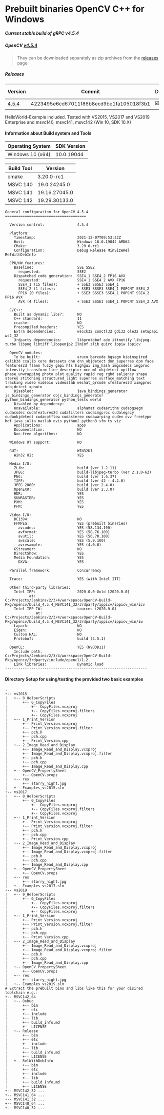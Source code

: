 # Prebuilt binaries OpenCV C++ for Windows
##### Current stable build of gRPC v4.5.4
##### OpenCV [v4.5.4](https://github.com/grpc/grpc/releases/tag/v4.5.4) 

> They can be downloaded separately as zip archives from the  [releases](https://github.com/thommyho/Cpp-OpenCV-Windows-PreBuilts/releases) page


##### Releases

| Version | Commit | Debug | Release  | RelWithDebInfo | MSVC142 32Bit | MSVC142 64Bit | MSVC141 32 Bit | MSVC141 64 Bit | MSVC140 32 Bit | MSVC140 64 Bit | Example |
|---------|------------|-------|----------|----------------|---------------|---------------|----------------|----------------|----------------|----------------|---------|
| [4.5.4](https://github.com/thommyho/Cpp-OpenCV-Windows-PreBuilts/releases/tag/v4.5.4) | 4223495e6cd67011f86b8ecd9be1fa105018f3b1 | :ballot_box_with_check: | :ballot_box_with_check: | :ballot_box_with_check:              | :ballot_box_with_check:             | :ballot_box_with_check:             | :ballot_box_with_check:              | :ballot_box_with_check:              | :ballot_box_with_check:              | :ballot_box_with_check:              | :ballot_box_with_check:       |

HelloWorld-Example included. Tested with VS2015, VS2017 and VS2019 Enterprise and msvc140, msvc141, msvc142 (Win 10, SDK 10.X)

#### Information about Build system and Tools

| Operating System | SDK Version   |
|------------------|---------------|
| Windows 10 (x64) |  10.0.19044   |

| Build Tool       | Version        |
|------------------|----------------|
| cmake            | 3.20.0-rc1     |
| MSVC 140         | 19.0.24245.0   |
| MSVC 141         | 19.16.27045.0  |
| MSVC 142         | 19.29.30133.0  |

```console
General configuration for OpenCV 4.5.4 =====================================

  Version control:               4.5.4

  Platform:
    Timestamp:                   2021-12-07T09:53:22Z
    Host:                        Windows 10.0.19044 AMD64
    CMake:                       3.20.0-rc1    
    Configuration:               Debug Release MinSizeRel RelWithDebInfo

  CPU/HW features:
    Baseline:                    SSE SSE2
      requested:                 SSE2
    Dispatched code generation:  SSE4_1 SSE4_2 FP16 AVX
      requested:                 SSE4_1 SSE4_2 AVX FP16
      SSE4_1 (15 files):         + SSE3 SSSE3 SSE4_1
      SSE4_2 (1 files):          + SSE3 SSSE3 SSE4_1 POPCNT SSE4_2
      FP16 (0 files):            + SSE3 SSSE3 SSE4_1 POPCNT SSE4_2 FP16 AVX
      AVX (4 files):             + SSE3 SSSE3 SSE4_1 POPCNT SSE4_2 AVX

  C/C++:
    Built as dynamic libs?:      NO
    C++ standard:                11    
    ccache:                      NO
    Precompiled headers:         YES
    Extra dependencies:          wsock32 comctl32 gdi32 ole32 setupapi ws2_32
    3rdparty dependencies:       libprotobuf ade ittnotify libjpeg-turbo libpng libtiff libopenjp2 IlmImf zlib quirc ippiw ippicv

  OpenCV modules:
    To be built:                 aruco barcode bgsegm bioinspired calib3d ccalib core datasets dnn dnn_objdetect dnn_superres dpm face features2d flann fuzzy gapi hfs highgui img_hash imgcodecs imgproc intensity_transform line_descriptor mcc ml objdetect optflow phase_unwrapping photo plot quality rapid reg rgbd saliency shape stereo stitching structured_light superres surface_matching text tracking video videoio videostab wechat_qrcode xfeatures2d ximgproc xobjdetect xphoto
    Disabled:                    java_bindings_generator js_bindings_generator objc_bindings_generator python_bindings_generator python_tests world
    Disabled by dependency:      -
    Unavailable:                 alphamat cudaarithm cudabgsegm cudacodec cudafeatures2d cudafilters cudaimgproc cudalegacy cudaobjdetect cudaoptflow cudastereo cudawarping cudev cvv freetype hdf java julia matlab ovis python2 python3 sfm ts viz
    Applications:                apps
    Documentation:               NO
    Non-free algorithms:         NO

  Windows RT support:            NO

  GUI:                           WIN32UI
    Win32 UI:                    YES

  Media I/O: 
    ZLib:                        build (ver 1.2.11)
    JPEG:                        build-libjpeg-turbo (ver 2.1.0-62)
    PNG:                         build (ver 1.6.37)
    TIFF:                        build (ver 42 - 4.2.0)
    JPEG 2000:                   build (ver 2.4.0)
    OpenEXR:                     build (ver 2.3.0)
    HDR:                         YES
    SUNRASTER:                   YES
    PXM:                         YES
    PFM:                         YES

  Video I/O:
    DC1394:                      NO
    FFMPEG:                      YES (prebuilt binaries)
      avcodec:                   YES (58.134.100)
      avformat:                  YES (58.76.100)
      avutil:                    YES (56.70.100)
      swscale:                   YES (5.9.100)
      avresample:                YES (4.0.0)
    GStreamer:                   NO
    DirectShow:                  YES
    Media Foundation:            YES
      DXVA:                      YES

  Parallel framework:            Concurrency

  Trace:                         YES (with Intel ITT)

  Other third-party libraries:
    Intel IPP:                   2020.0.0 Gold [2020.0.0]
           at:                   C:/Projects/Jenkins/2/3/4/workspace/OpenCV-Build-Pkg/opencv/build_4.5.4_MSVC141_32/3rdparty/ippicv/ippicv_win/icv
    Intel IPP IW:                sources (2020.0.0)
              at:                C:/Projects/Jenkins/2/3/4/workspace/OpenCV-Build-Pkg/opencv/build_4.5.4_MSVC141_32/3rdparty/ippicv/ippicv_win/iw
    Lapack:                      NO
    Eigen:                       NO
    Custom HAL:                  NO
    Protobuf:                    build (3.5.1)

  OpenCL:                        YES (NVD3D11)
    Include path:                C:/Projects/Jenkins/2/3/4/workspace/OpenCV-Build-Pkg/opencv/3rdparty/include/opencl/1.2
    Link libraries:              Dynamic load  
-----------------------------------------------------------------

```

#### Directory Setup for using/testing the provided two basic examples

```console
.
+-- vs2015
|   +-- 0_HelperScripts
|       +-- 0_CopyFiles
|           +-- CopyFiles.vcxproj
|           +-- CopyFiles.vcxproj.filters
|           +-- CopyFiles.vcxproj
|   +-- 1_Print_Version
|       +-- Print_Version.vcxproj
|       +-- Print_Version.vcxproj.filter
|       +-- pch.h
|       +-- pch.cpp
|       +-- Print_Version.cpp
|   +-- 2_Image_Read_and_Display
|       +-- Image_Read_and_Display.vcxproj
|       +-- Image_Read_and_Display.vcxproj.filter
|       +-- pch.h
|       +-- pch.cpp
|       +-- Image_Read_and_Display.cpp
|   +-- OpenCV_PropertySheet
|       +-- OpenCV.props
|   +-- res
|       +-- starry_night.jpg
|   +-- Examples_vs2015.sln
+-- vs2017
|   +-- 0_HelperScripts
|       +-- 0_CopyFiles
|           +-- CopyFiles.vcxproj
|           +-- CopyFiles.vcxproj.filters
|           +-- CopyFiles.vcxproj
|   +-- 1_Print_Version
|       +-- Print_Version.vcxproj
|       +-- Print_Version.vcxproj.filter
|       +-- pch.h
|       +-- pch.cpp
|       +-- Print_Version.cpp
|   +-- 2_Image_Read_and_Display
|       +-- Image_Read_and_Display.vcxproj
|       +-- Image_Read_and_Display.vcxproj.filter
|       +-- pch.h
|       +-- pch.cpp
|       +-- Image_Read_and_Display.cpp
|   +-- OpenCV_PropertySheet
|       +-- OpenCV.props
|   +-- res
|       +-- starry_night.jpg
|   +-- Examples_vs2017.sln
+-- vs2019
|   +-- 0_HelperScripts
|       +-- 0_CopyFiles
|           +-- CopyFiles.vcxproj
|           +-- CopyFiles.vcxproj.filters
|           +-- CopyFiles.vcxproj
|   +-- 1_Print_Version
|       +-- Print_Version.vcxproj
|       +-- Print_Version.vcxproj.filter
|       +-- pch.h
|       +-- pch.cpp
|       +-- Print_Version.cpp
|   +-- 2_Image_Read_and_Display
|       +-- Image_Read_and_Display.vcxproj
|       +-- Image_Read_and_Display.vcxproj.filter
|       +-- pch.h
|       +-- pch.cpp
|       +-- Image_Read_and_Display.cpp
|   +-- OpenCV_PropertySheet
|       +-- OpenCV.props
|   +-- res
|       +-- starry_night.jpg
|   +-- Examples_vs2019.sln
# Extract the prebuilt bins and libs like this for your disired toolchain e.g.:
+-- MSVC142_64
|   +-- Debug
|       +-- bin
|       +-- etc
|       +-- include
|       +-- lib
|       +-- build_info.md
|       +-- LICENSE
|   +-- Release
|       +-- bin
|       +-- etc
|       +-- include
|       +-- lib
|       +-- build_info.md
|       +-- LICENSE
|   +-- RelWithDebInfo
|       +-- bin
|       +-- etc
|       +-- include
|       +-- lib
|       +-- build_info.md
|       +-- LICENSE
+-- MSVC142_32 ...
+-- MSVC141_64 ...
+-- MSVC141_32 ...
+-- MSVC140_64 ...
+-- MSVC140_32 ...
```

